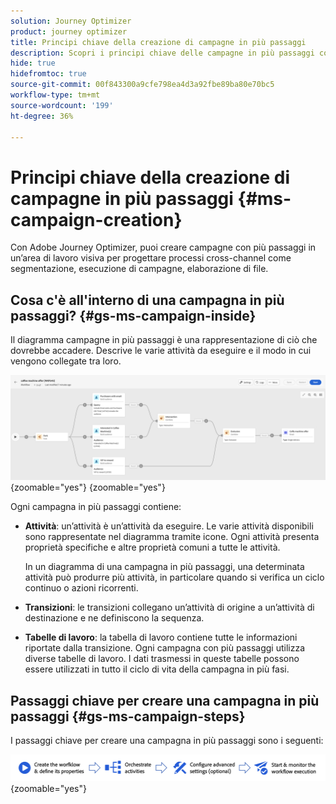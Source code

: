 ```yaml
---
solution: Journey Optimizer
product: journey optimizer
title: Principi chiave della creazione di campagne in più passaggi
description: Scopri i principi chiave delle campagne in più passaggi con Adobe Journey Optimizer
hide: true
hidefromtoc: true
source-git-commit: 00f843300a9cfe798ea4d3a92fbe89ba80e70bc5
workflow-type: tm+mt
source-wordcount: '199'
ht-degree: 36%

---
```



# Principi chiave della creazione di campagne in più passaggi {#ms-campaign-creation}

Con Adobe Journey Optimizer, puoi creare campagne con più passaggi in un’area di lavoro visiva per progettare processi cross-channel come segmentazione, esecuzione di campagne, elaborazione di file.

## Cosa c&#39;è all&#39;interno di una campagna in più passaggi? {#gs-ms-campaign-inside}

Il diagramma campagne in più passaggi è una rappresentazione di ciò che dovrebbe accadere. Descrive le varie attività da eseguire e il modo in cui vengono collegate tra loro.

![](assets/workflow-example.png){zoomable="yes"} {zoomable="yes"}

Ogni campagna in più passaggi contiene:

* **Attività**: un’attività è un’attività da eseguire. Le varie attività disponibili sono rappresentate nel diagramma tramite icone. Ogni attività presenta proprietà specifiche e altre proprietà comuni a tutte le attività.

  In un diagramma di una campagna in più passaggi, una determinata attività può produrre più attività, in particolare quando si verifica un ciclo continuo o azioni ricorrenti.

* **Transizioni**: le transizioni collegano un’attività di origine a un’attività di destinazione e ne definiscono la sequenza.

* **Tabelle di lavoro**: la tabella di lavoro contiene tutte le informazioni riportate dalla transizione. Ogni campagna con più passaggi utilizza diverse tabelle di lavoro. I dati trasmessi in queste tabelle possono essere utilizzati in tutto il ciclo di vita della campagna in più fasi.

## Passaggi chiave per creare una campagna in più passaggi {#gs-ms-campaign-steps}

I passaggi chiave per creare una campagna in più passaggi sono i seguenti:

![](assets/workflow-creation-process.png){zoomable="yes"}

